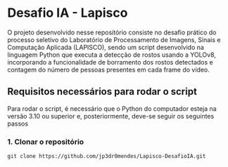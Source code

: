 # Desafio IA - Lapisco

O projeto desenvolvido nesse repositório consiste no desafio prático do processo seletivo do Laboratório de Processamento de Imagens, Sinais e Computação Aplicada (LAPISCO), sendo um script desenvolvido na linguagem Python que executa a detecção de rostos usando a YOLOv8, incorporando a funcionalidade de borramento dos rostos detectados e contagem do número de pessoas presentes em cada frame do vídeo.

## Requisitos necessários para rodar o script

Para rodar o script, é necessário que o Python do computador esteja na versão 3.10 ou superior e, posteriormente, deve-se seguir os seguintes passos

### 1. Clonar o repositório

```git clone https://github.com/jp3dr0mendes/Lapisco-DesafioIA.git```
